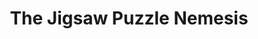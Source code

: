 ---
layout: publication-layout
year: 2013
title: The Jigsaw Puzzle Nemesis
description: 28 March, 2013. The Goa Project. Presented by Bharath M. Palavalli, Sruthi Krishnan.
link: http://fieldsofview.in/bibtex.php?refname=palavalli13goa
ide: march28jigsawpuzzlenemesis
tag: presentations
categories: presentations
---